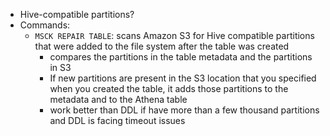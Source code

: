 - Hive-compatible partitions?
- Commands:
  - `MSCK REPAIR TABLE`: scans Amazon S3 for Hive compatible partitions that were added to the file system after the table was created
    - compares the partitions in the table metadata and the partitions in S3
    - If new partitions are present in the S3 location that you specified when you created the table, it adds those partitions to the metadata and to the Athena table
    - work better than DDL if have more than a few thousand partitions and DDL is facing timeout issues